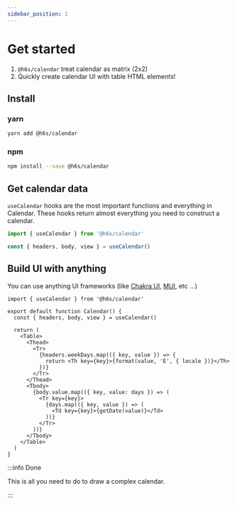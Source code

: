 ```yaml
---
sidebar_position: 1
---
```


# Get started

1. `@h6s/calendar` treat calendar as matrix (2x2)
2. Quickly create calendar UI with table HTML elements!

## Install

### yarn

```sh
yarn add @h6s/calendar
```

### npm

```sh
npm install --save @h6s/calendar
```

## Get calendar data

`useCalendar` hooks are the most important functions and everything in Calendar. These hooks return almost everything you need to construct a calendar.

```ts
import { useCalendar } from '@h6s/calendar'

const { headers, body, view } = useCalendar()
```

## Build UI with anything

You can use anything UI frameworks (like [Chakra UI](https://chakra-ui.com/), [MUI](https://mui.com/), etc ...)

```tsx
import { useCalendar } from '@h6s/calendar'

export default function Calendar() {
  const { headers, body, view } = useCalendar()

  return (
    <Table>
      <Thead>
        <Tr>
          {headers.weekDays.map(({ key, value }) => {
            return <Th key={key}>{format(value, 'E', { locale })}</Th>
          })}
        </Tr>
      </Thead>
      <Tbody>
        {body.value.map(({ key, value: days }) => (
          <Tr key={key}>
            {days.map(({ key, value }) => (
              <Td key={key}>{getDate(value)}</Td>
            ))}
          </Tr>
        ))}
      </Tbody>
    </Table>
  )
}
```

:::info Done

This is all you need to do to draw a complex calendar.

:::

